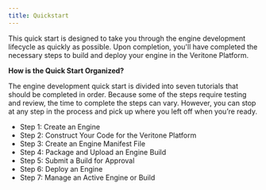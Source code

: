 ```yaml
---
title: Quickstart
---
```


This quick start is designed to take you through the engine development lifecycle as quickly as possible. Upon completion, you'll have completed the necessary steps to build and deploy your engine in the Veritone Platform.

**How is the Quick Start Organized?**

The engine development quick start is divided into seven tutorials that should be completed in order. Because some of the steps require testing and review, the time to complete the steps can vary. However, you can stop at any step in the process and pick up where you left off when you&rsquo;re ready.

* Step 1: Create an Engine
* Step 2: Construct Your Code for the Veritone Platform
* Step 3: Create an Engine Manifest File
* Step 4: Package and Upload an Engine Build
* Step 5: Submit a Build for Approval
* Step 6: Deploy an Engine
* Step 7: Manage an Active Engine or Build
